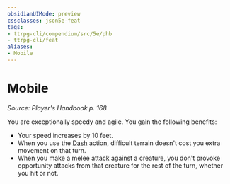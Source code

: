 ```yaml
---
obsidianUIMode: preview
cssclasses: json5e-feat
tags:
- ttrpg-cli/compendium/src/5e/phb
- ttrpg-cli/feat
aliases:
- Mobile
---
```

# Mobile
*Source: Player's Handbook p. 168*  

You are exceptionally speedy and agile. You gain the following benefits:

- Your speed increases by 10 feet.  
- When you use the [Dash](/3-Mechanics/CLI/Rules/actions.md#Dash) action, difficult terrain doesn't cost you extra movement on that turn.  
- When you make a melee attack against a creature, you don't provoke opportunity attacks from that creature for the rest of the turn, whether you hit or not.